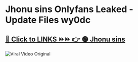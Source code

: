 
 # Jhonu sins Onlyfans Leaked - Update Files wy0dc

## <h2><a href="https://clipsfans.com/Jhonu_sins&ref=git">🔗 Click to LINKS ⏩⏩ 👉 🟢 Jhonu sins </a></h2>

<a href="https://clipsfans.com/Jhonu_sins&ref=git" rel="nofollow" data-target="animated-image.originalLink"><img src="https://i.ibb.co.com/xMMVF88/686577567.gif" alt="Viral Video Original" style="max-width: 100%; display: inline-block;" data-target="animated-image.originalImage"></a>

